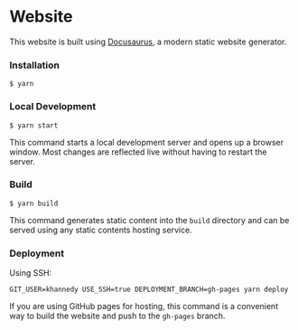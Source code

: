 # Website

This website is built using [Docusaurus](https://docusaurus.io/), a modern static website generator.

### Installation

```
$ yarn
```

### Local Development

```
$ yarn start
```

This command starts a local development server and opens up a browser window. Most changes are reflected live without having to restart the server.

### Build

```
$ yarn build
```

This command generates static content into the `build` directory and can be served using any static contents hosting service.

### Deployment

Using SSH:

```
GIT_USER=khannedy USE_SSH=true DEPLOYMENT_BRANCH=gh-pages yarn deploy
```

If you are using GitHub pages for hosting, this command is a convenient way to build the website and push to the `gh-pages` branch.
